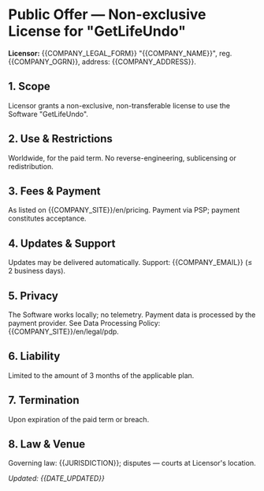 # Public Offer — Non-exclusive License for "GetLifeUndo"

**Licensor:** {{COMPANY_LEGAL_FORM}} "{{COMPANY_NAME}}", reg. {{COMPANY_OGRN}}, address: {{COMPANY_ADDRESS}}.

## 1. Scope
Licensor grants a non-exclusive, non-transferable license to use the Software "GetLifeUndo".

## 2. Use & Restrictions
Worldwide, for the paid term. No reverse-engineering, sublicensing or redistribution.

## 3. Fees & Payment
As listed on {{COMPANY_SITE}}/en/pricing. Payment via PSP; payment constitutes acceptance.

## 4. Updates & Support
Updates may be delivered automatically. Support: {{COMPANY_EMAIL}} (≤ 2 business days).

## 5. Privacy
The Software works locally; no telemetry. Payment data is processed by the payment provider. See Data Processing Policy: {{COMPANY_SITE}}/en/legal/pdp.

## 6. Liability
Limited to the amount of 3 months of the applicable plan.

## 7. Termination
Upon expiration of the paid term or breach.

## 8. Law & Venue
Governing law: {{JURISDICTION}}; disputes — courts at Licensor's location.

_Updated: {{DATE_UPDATED}}_

